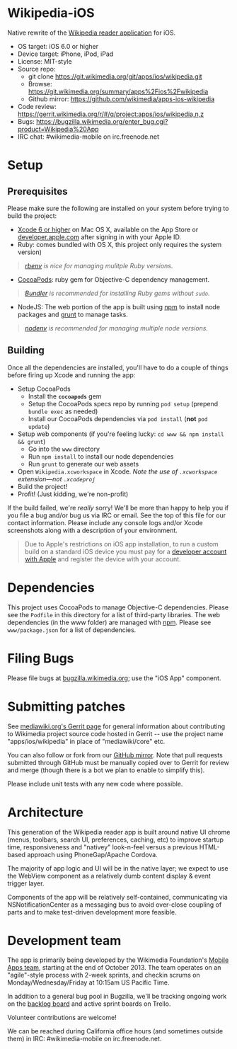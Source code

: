 # Wikipedia-iOS
Native rewrite of the [Wikipedia reader application](https://www.mediawiki.org/wiki/Wikimedia_Apps/Wikipedia) for iOS.

* OS target: iOS 6.0 or higher
* Device target: iPhone, iPod, iPad
* License: MIT-style
* Source repo:
  * git clone https://git.wikimedia.org/git/apps/ios/wikipedia.git
  * Browse: https://git.wikimedia.org/summary/apps%2Fios%2Fwikipedia
  * Github mirror: https://github.com/wikimedia/apps-ios-wikipedia
* Code review: https://gerrit.wikimedia.org/r/#/q/project:apps/ios/wikipedia,n,z
* Bugs: https://bugzilla.wikimedia.org/enter_bug.cgi?product=Wikipedia%20App
* IRC chat: #wikimedia-mobile on irc.freenode.net


# Setup
## Prerequisites
Please make sure the following are installed on your system before trying to build the project:

- [Xcode 6 or higher](https://itunes.apple.com/us/app/xcode/id497799835) on Mac OS X, available on the App Store or [developer.apple.com](https://developer.apple.com/) after signing in with your Apple ID.
- Ruby: comes bundled with OS X, this project only requires the system version)

> _[rbenv](https://github.com/sstephenson/rbenv) is nice for managing mulitple Ruby versions._

- [CocoaPods](cocoapods.org): ruby gem for Objective-C dependency management.

> _[Bundler](http://bundler.io/) is recommended for installing Ruby gems without `sudo`._

- NodeJS: The web portion of the app is built using [npm](npmjs.com) to install node packages and [grunt](http://gruntjs.com) to manage tasks.

> _[nodenv](https://github.com/OiNutter/nodenv) is recommended for managing multiple node versions._

## Building
Once all the dependencies are installed, you'll have to do a couple of things before firing up Xcode and running the app:

- Setup CocoaPods
  - Install the **`cocoapods`** gem
  - Setup the CocoaPods specs repo by running `pod setup` (prepend `bundle exec` as needed)
  - Install our CocoaPods dependencies via `pod install` (**not** `pod update`)
- Setup web components (if you're feeling lucky: `cd www && npm install && grunt`)
  - Go into the `www` directory
  - Run `npm install` to install our node dependencies
  - Run `grunt` to generate our web assets
- Open `Wikipedia.xcworkspace` in Xcode.  _Note the use of `.xcworkspace` extension—not `.xcodeproj`_
- Build the project!
- Profit! (Just kidding, we're non-profit)

If the build failed, we're _really_ sorry! We'll be more than happy to help you if you file a bug and/or bug us via IRC or email. See the top of this file for our contact information. Please include any console logs and/or Xcode screenshots along with a description of your environment.

> Due to Apple's restrictions on iOS app installation, to run a custom build on a standard iOS device you must pay for a [developer account with Apple](https://developer.apple.com/devcenter/ios/index.action) and register the device with your account.

# Dependencies
This project uses CocoaPods to manage Objective-C dependencies.  Please see the `Podfile` in this directory for a list of third-party libraries.
The web dependencies (in the www folder) are managed with [npm](https://www.npmjs.com/).  Please see `www/package.json` for a list of dependencies.

# Filing Bugs
Please file bugs at [bugzilla.wikimedia.org](https://bugzilla.wikimedia.org/enter_bug.cgi?product=Wikipedia%20App); use the "iOS App" component.

# Submitting patches
See [mediawiki.org's Gerrit page](https://www.mediawiki.org/wiki/Gerrit) for general information about contributing to Wikimedia project source code hosted in Gerrit -- use the project name "apps/ios/wikipedia" in place of "mediawiki/core" etc.

You can also follow or fork from our [GitHub mirror](https://github.com/wikimedia/apps-ios-wikipedia). Note that pull requests submitted through GitHub must be manually copied over to Gerrit for review and merge (though there is a bot we plan to enable to simplify this).

Please include unit tests with any new code where possible.


# Architecture
This generation of the Wikipedia reader app is built around native UI chrome (menus, toolbars, search UI, preferences, caching, etc) to improve startup time, responsiveness and "nativey" look-n-feel versus a previous HTML-based approach using PhoneGap/Apache Cordova.

The majority of app logic and UI will be in the native layer; we expect to use the WebView component as a relatively dumb content display & event trigger layer.

Components of the app will be relatively self-contained, communicating via NSNotificationCenter as a messaging bus to avoid over-close coupling of parts and to make test-driven development more feasible.

# Development team
The app is primarily being developed by the Wikimedia Foundation's [Mobile Apps team](https://www.mediawiki.org/wiki/Wikimedia_Apps/Team), starting at the end of October 2013. The team operates on an "agile"-style process with 2-week sprints, and checkin scrums on Monday/Wednesday/Friday at 10:15am US Pacific Time.

In addition to a general bug pool in Bugzilla, we'll be tracking ongoing work on the [backlog board](https://trello.com/b/h0B6QYBo/mobile-app-backlog) and active sprint boards on Trello.

Volunteer contributions are welcome!

We can be reached during California office hours (and sometimes outside them) in IRC: #wikimedia-mobile on irc.freenode.net.

